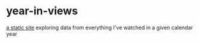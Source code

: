 # year-in-views

[a static site](https://drodz11.github.io/year-in-views/) exploring data from everything I've watched in a given calendar year
